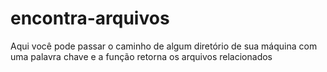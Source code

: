 <h1>encontra-arquivos</h1>

Aqui você pode passar o caminho de algum diretório de sua máquina
com uma palavra chave e a função retorna os arquivos relacionados